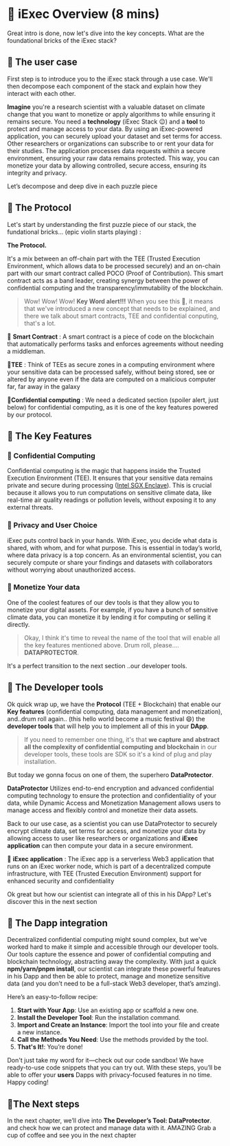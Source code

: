 # 🧐 iExec Overview (8 mins)

Great intro is done, now let's dive into the key concepts. What are the
foundational bricks of the iExec stack?

## 👷 The user case

First step is to introduce you to the iExec stack through a use case. We'll then
decompose each component of the stack and explain how they interact with each
other.

**Imagine** you're a research scientist with a valuable dataset on climate
change that you want to monetize or apply algorithms to while ensuring it
remains secure. You need a **technology** (iExec Stack 😉) and a **tool** to
protect and manage access to your data. By using an iExec-powered application,
you can securely upload your dataset and set terms for access. Other researchers
or organizations can subscribe to or rent your data for their studies. The
application processes data requests within a secure environment, ensuring your
raw data remains protected. This way, you can monetize your data by allowing
controlled, secure access, ensuring its integrity and privacy.

Let’s decompose and deep dive in each puzzle piece

## 🧩 The Protocol

Let's start by understanding the first puzzle piece of our stack, the
fundational bricks... (epic violin starts playing) :

**The Protocol.**

It's a mix between an off-chain part with the TEE (Trusted Execution
Environment, which allows data to be processed securely) and an on-chain part
with our smart contract called POCO (Proof of Contribution). This smart contract
acts as a band leader, creating synergy between the power of confidential
computing and the transparency/immutability of the blockchain.

> Wow! Wow! Wow! **Key Word alert!!!** When you see this 🚨, it means that we've
> introduced a new concept that needs to be explained, and there we talk about
> smart contracts, TEE and confidential conputing, that's a lot.

🚨 **Smart Contract** : A smart contract is a piece of code on the blockchain
that automatically performs tasks and enforces agreements without needing a
middleman.

🚨**TEE** : Think of TEEs as secure zones in a computing environment where your
sensitive data can be processed safely, without being stored, see or altered by
anyone even if the data are computed on a malicious computer far, far away in
the galaxy

🚨**Confidential computing** : We need a dedicated section (spoiler alert, just
below) for confidential computing, as it is one of the key features powered by
our protocol.

## 🧩 The Key Features

### 🔑 Confidential Computing

Confidential computing is the magic that happens inside the Trusted Execution
Environment (TEE). It ensures that your sensitive data remains private and
secure during processing
([Intel SGX Enclave](https://www.intel.com/content/dam/develop/external/us/en/documents/overview-of-intel-sgx-enclave-637284.pdf)).
This is crucial because it allows you to run computations on sensitive climate
data, like real-time air quality readings or pollution levels, without exposing
it to any external threats.

### 🔑 Privacy and User Choice

iExec puts control back in your hands. With iExec, you decide what data is
shared, with whom, and for what purpose. This is essential in today’s world,
where data privacy is a top concern. As an environmental scientist, you can
securely compute or share your findings and datasets with collaborators without
worrying about unauthorized access.

### 🔑 Monetize Your data

One of the coolest features of our dev tools is that they allow you to monetize
your digital assets. For example, if you have a bunch of sensitive climate data,
you can monetize it by lending it for computing or selling it directly.

> Okay, I think it's time to reveal the name of the tool that will enable all
> the key features mentioned above. Drum roll, please.... **DATAPROTECTOR**.

It's a perfect transition to the next section ..our developer tools.

## 🧩 The Developer tools

Ok quick wrap up, we have the **Protocol** (TEE + Blockchain) that enable our
**Key features** (confidential computing, data management and monetization),
and..drum roll again.. (this hello world become a music festival 😄) the
**developer tools** that will help you to implement all of this in your
**DApp**.

> If you need to remember one thing, it's that **we capture and abstract all the
> complexity of confidential computing and blockchain** in our developer tools,
> these tools are SDK so it's a kind of plug and play installation.

But today we gonna focus on one of them, the superhero **DataProtector**.

**DataProtector** Utilizes end-to-end encryption and advanced confidential
computing technology to ensure the protection and confidentiality of your data,
while Dynamic Access and Monetization Management allows users to manage access
and flexibly control and monetize their data assets.

Back to our use case, as a scientist you can use DataProtector to securely
encrypt climate data, set terms for access, and monetize your data by allowing
access to user like researchers or organizations and **iExec application** can
then compute your data in a secure environment.

🚨 **iExec application** : The iExec app is a serverless Web3 application that
runs on an iExec worker node, which is part of a decentralized compute
infrastructure, with TEE (Trusted Execution Environment) support for enhanced
security and confidentiality

Ok great but how our scientist can integrate all of this in his DApp? Let's
discover this in the next section

## 🧩 The Dapp integration

Decentralized confidential computing might sound complex, but we've worked hard
to make it simple and accessible through our developer tools. Our tools capture
the essence and power of confidential computing and blockchain technology,
abstracting away the complexity. With just a quick **npm/yarn/pnpm install**,
our scientist can integrate these powerful features in his Dapp and then be able
to protect, manage and monetize sensitive data (and you don’t need to be a
full-stack Web3 developer, that’s amzing).

Here’s an easy-to-follow recipe:

1. **Start with Your App**: Use an existing app or scaffold a new one.
2. **Install the Developer Tool**: Run the installation command.
3. **Import and Create an Instance**: Import the tool into your file and create
   a new instance.
4. **Call the Methods You Need**: Use the methods provided by the tool.
5. **That's It!**: You’re done!

Don't just take my word for it—check out our code sandbox! We have ready-to-use
code snippets that you can try out. With these steps, you’ll be able to offer
your **users** Dapps with privacy-focused features in no time. Happy coding!

## 💫The Next steps

In the next chapter, we’ll dive into **The Developer’s Tool: DataProtector**.
and check how we can protect and manage data with it. AMAZING Grab a cup of
coffee and see you in the next chapter
